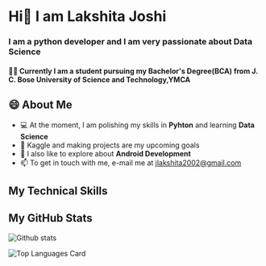 # Hi👋 I am Lakshita Joshi

### I am a python developer and I am very passionate about Data Science

#### 👩‍🎓 Currently I am a student pursuing my Bachelor's Degree(BCA) from J. C. Bose University of Science and Technology,YMCA

## 😄 About Me
* 💻 At the moment, I am polishing my skills in **Pyhton** and learning **Data Science**
* 🎯 Kaggle and making projects are my upcoming goals
* 📱 I also like to explore about **Android Development**
* 📫 To get in touch with me, e-mail me at jlakshita2002@gmail.com 

## My Technical Skills
## My GitHub Stats
![Github stats](https://github-readme-stats.vercel.app/api?username=Lakshita02&theme=highcontrast&show_icons=true&count_private=true)

![Top Languages Card](https://github-readme-stats.vercel.app/api/top-langs/?username=Lakshita02&layout=compact)


<!--
**Lakshita02/Lakshita02** is a ✨ _special_ ✨ repository because its `README.md` (this file) appears on your GitHub profile.

Here are some ideas to get you started:

- 🔭 I’m currently working on ...
- 🌱 I’m currently learning ...
- 👯 I’m looking to collaborate on ...
- 🤔 I’m looking for help with ...
- 💬 Ask me about ...
- 📫 How to reach me: ...
- 😄 Pronouns: ...
- ⚡ Fun fact: ...
-->
